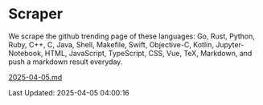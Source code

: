# Scraper

We scrape the github trending page of these languages: Go, Rust, Python, Ruby, C++, C, Java, Shell, Makefile, Swift, Objective-C, Kotlin, Jupyter-Notebook, HTML, JavaScript, TypeScript, CSS, Vue, TeX, Markdown, and push a markdown result everyday.

[2025-04-05.md](https://github.com/yangwenmai/github-trending-backup/blob/master/2025-04-05.md)

Last Updated: 2025-04-05 04:00:16